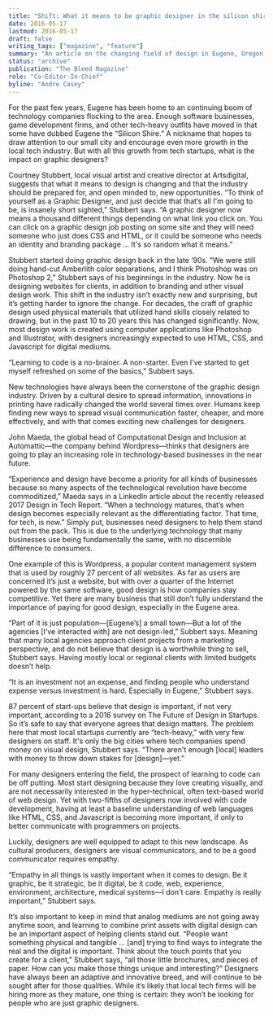 ```yaml
---
title: "Shift: What it means to be graphic designer in the silicon shire"
date: 2016-05-17
lastmod: 2016-05-17
draft: false
writing_tags: ["magazine", "feature"]
summary: "An article on the changing field of design in Eugene, Oregon."
status: "archive"
publication: "The Bleed Magazine"
role: "Co-Editor-In-Chief"
byline: "Andre Casey"
---
```


For the past few years, Eugene has been home to an continuing boom of technology companies flocking to the area. Enough software businesses, game development firms, and other tech-heavy outfits have moved in that some have dubbed Eugene the “Silicon Shire.” A nickname that hopes to draw attention to our small city and encourage even more growth in the local tech industry. But with all this growth from tech startups, what is the impact on graphic designers?

Courtney Stubbert, local visual artist and creative director at Artsdigital, suggests that what it means to design is changing and that the industry should be prepared for, and open minded to, new opportunities.
“To think of yourself as a Graphic Designer, and just decide that that’s all I'm going to be, is insanely short sighted,” Stubbert says. “A graphic designer now means a thousand different things depending on what link you click on. You can click on a graphic design job posting on some site and they will need someone who just does CSS and HTML, or it could be someone who needs an identity and branding package … It's so random what it means.”

Stubbert started doing graphic design back in the late ‘90s. “We were still doing hand-cut Amberlith color separations, and I think Photoshop was on Photoshop 2,” Stubbert says of his beginnings in the industry. Now he is designing websites for clients, in addition to branding and other visual design work. 
This shift in the industry isn’t exactly new and surprising, but it’s getting harder to ignore the change. For decades, the craft of graphic design used physical materials that utilized hand skills closely related to drawing, but in the past 10 to 20 years this has changed significantly. Now, most design work is created using computer applications like Photoshop and Illustrator, with designers increasingly expected to use HTML, CSS, and Javascript for digital mediums. 

“Learning to code is a no-brainer. A non-starter. Even I've started to get myself refreshed on some of the basics,” Subbert says. 

New technologies have always been the cornerstone of the graphic design industry. Driven by a cultural desire to spread information, innovations in printing have radically changed the world several times over. Humans keep finding new ways to spread visual communication faster, cheaper, and more effectively, and with that comes exciting new challenges for designers.

John Maeda, the global head of Computational Design and Inclusion at Automattic—the company behind Wordpress—thinks that designers are going to play an increasing role in technology-based businesses in the near future. 

“Experience and design have become a priority for all kinds of businesses because so many aspects of the technological revolution have become commoditized,” Maeda says in a LinkedIn article about the recently released 2017 Design in Tech Report. “When a technology matures, that’s when design becomes especially relevant as the differentiating factor. That time, for tech, is now.”
Simply put, businesses need designers to help them stand out from the pack. This is due to the underlying technology that many businesses use being fundamentally the same, with no discernible difference to consumers. 

One example of this is Wordpress, a popular content management system that is used by roughly 27 percent of all websites. As far as users are concerned it’s just a website, but with over a quarter of the Internet powered by the same software, good design is how companies stay competitive.
Yet there are many business that still don’t fully understand the importance of paying for good design, especially in the Eugene area. 

“Part of it is just population—[Eugene’s] a small town—But a lot of the agencies [I’ve interacted with] are not design-led,” Subbert says. Meaning that many local agencies approach client projects from a marketing perspective, and do not believe that design is a worthwhile thing to sell, Stubbert says. Having mostly local or regional clients with limited budgets doesn’t help. 

“It is an investment not an expense, and finding people who understand expense versus investment is hard. Especially in Eugene,” Stubbert says. 

87 percent of start-ups believe that design is important, if not very important, according to a 2016 survey on The Future of Design in Startups. So it’s safe to say that everyone agrees that design matters. The problem here that most local startups currently are “tech-heavy,” with very few designers on staff.
It's only the big cities where tech companies spend money on visual design, Stubbert says. “There aren't enough [local] leaders with money to throw down stakes for [design]—yet.”

For many designers entering the field, the prospect of learning to code can be off putting. Most start designing because they love creating visually, and are not necessarily interested in the hyper-technical, often text-based world of web design. Yet with two-fifths of designers now involved with code development, having at least a baseline understanding of web languages like HTML, CSS, and Javascript is becoming more important, if only to better communicate with programmers on projects. 

Luckily, designers are well equipped to adapt to this new landscape. As cultural producers, designers are visual communicators, and to be a good communicator requires empathy.

“Empathy in all things is vastly important when it comes to design. Be it graphic, be it strategic, be it digital, be it code, web, experience, environment, architecture, medical systems—I don't care. Empathy is really important,” Stubbert says. 

It’s also important to keep in mind that analog mediums are not going away anytime soon, and learning to combine print assets with digital design can be an important aspect of helping clients stand out. 
“People want something physical and tangible … [and] trying to find ways to integrate the real and the digital is important. Think about the touch points that you create for a client,” Stubbert says, “all those little brochures, and pieces of paper. How can you make those things unique and interesting?”
Designers have always been an adaptive and innovative breed, and will continue to be sought after for those qualities. While it’s likely that local tech firms will be hiring more as they mature, one thing is certain: they won’t be looking for people who are just graphic designers.